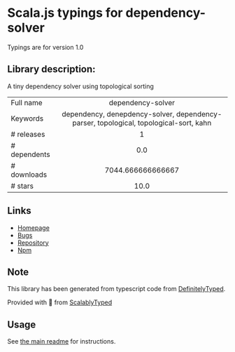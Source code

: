 
# Scala.js typings for dependency-solver

Typings are for version 1.0

## Library description:
A tiny dependency solver using topological sorting

|                    |                 |
| ------------------ | :-------------: |
| Full name          | dependency-solver |
| Keywords           | dependency, denepdency-solver, dependency-parser, topological, topological-sort, kahn |
| # releases         | 1 |
| # dependents       | 0.0 |
| # downloads        | 7044.666666666667 |
| # stars            | 10.0 |

## Links
- [Homepage](https://github.com/haavistu/dependency-solver#readme)
- [Bugs](https://github.com/haavistu/dependency-solver/issues)
- [Repository](https://github.com/haavistu/dependency-solver)
- [Npm](https://www.npmjs.com/package/dependency-solver)
    


## Note
This library has been generated from typescript code from [DefinitelyTyped](https://definitelytyped.org).

Provided with :purple_heart: from [ScalablyTyped](https://github.com/oyvindberg/ScalablyTyped)

## Usage
See [the main readme](../../readme.md) for instructions.


